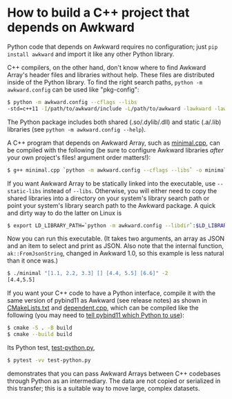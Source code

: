 # How to build a C++ project that depends on Awkward

Python code that depends on Awkward requires no configuration; just `pip install awkward` and import it like any other Python library.

C++ compilers, on the other hand, don't know where to find Awkward Array's header files and libraries without help. These files are distributed inside of the Python library. To find the right search paths, `python -m awkward.config` can be used like "pkg-config":

```bash
$ python -m awkward.config --cflags --libs
-std=c++11 -I/path/to/awkward/include -L/path/to/awkward -lawkward -lawkward-cpu-kernels
```

The Python package includes both shared (.so/.dylib/.dll) and static (.a/.lib) libraries (see `python -m awkward.config --help`).

A C++ program that depends on Awkward Array, such as [minimal.cpp](./minimal.cpp), can be compiled with the following (be sure to configure Awkward libraries *after* your own project's files! argument order matters!):

```bash
$ g++ minimal.cpp `python -m awkward.config --cflags --libs` -o minimal
```

If you want Awkward Array to be statically linked into the executable, use `--static-libs` instead of `--libs`. Otherwise, you will either need to copy the shared libraries into a directory on your system's library search path or point your system's library search path to the Awkward package. A quick and dirty way to do the latter on Linux is

```bash
$ export LD_LIBRARY_PATH=`python -m awkward.config --libdir`:$LD_LIBRARY_PATH
```

Now you can run this executable. (It takes two arguments, an array as JSON and an item to select and print as JSON. Also note that the internal function, `ak::FromJsonString`, changed in Awkward 1.0, so this example is less natural than it once was.)

```bash
$ ./minimal "[1.1, 2.2, 3.3] [] [4.4, 5.5] [6.6]" -2
[4.4,5.5]
```

If you want your C++ code to have a Python interface, compile it with the same version of pybind11 as Awkward (see release notes) as shown in [CMakeLists.txt](CMakeLists.txt) and [dependent.cpp](dependent.cpp), which can be compiled like the following (you may need to [tell pybind11 which Python to use](https://pybind11.readthedocs.io/en/stable/faq.html#cmake-doesn-t-detect-the-right-python-version)):

```bash
$ cmake -S . -B build
$ cmake --build build
```

Its Python test, [test-python.py](test-python.py),

```bash
$ pytest -vv test-python.py
```

demonstrates that you can pass Awkward Arrays between C++ codebases through Python as an intermediary. The data are not copied or serialized in this transfer; this is a suitable way to move large, complex datasets.
